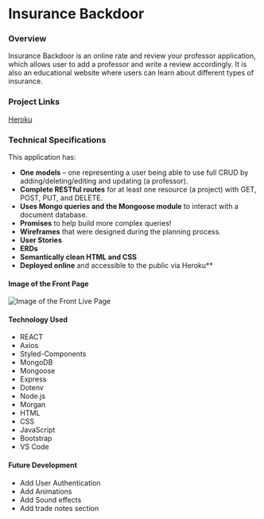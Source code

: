 # Insurance Backdoor

### Overview
Insurance Backdoor is an online rate and review your professor application, which allows user to add a professor and write a review accordingly. It is also an educational website where users can learn about different types of insurance. 

### Project Links

[Heroku](https://insurance-backdoor.herokuapp.com/)


### Technical Specifications

This application has:

* **One models** – one representing a user being able to use full CRUD by adding/deleting/editing and updating (a professor).
* **Complete RESTful routes** for at least one resource (a project) with GET, POST, PUT, and DELETE.
* **Uses Mongo queries and the Mongoose module** to interact with a document database.
* **Promises** to help build more complex queries!
* **Wireframes** that were designed during the planning process.
* **User Stories**
* **ERDs**
* **Semantically clean HTML and CSS**
* **Deployed online** and accessible to the public via Heroku**

#### Image of the Front Page
![Image of the Front Live Page](https://scontent.fatl1-2.fna.fbcdn.net/v/t1.0-9/72147427_10156864078894624_8639988347026014208_o.jpg?_nc_cat=106&_nc_oc=AQnxCZM6yb-P74nwN_v9r8zlAZWeZT-gl91c9MccakNvw2wCZ4r6cExhuZ8Ul1G2lMUcRIl8-VIGCeR3yFJoy3I_&_nc_ht=scontent.fatl1-2.fna&oh=4333c779d134ba7ba0630c4da123155a&oe=5E3629D3)


#### Technology Used
- REACT
- Axios
- Styled-Components
- MongoDB
- Mongoose
- Express
- Dotenv
- Node.js
- Morgan
- HTML
- CSS
- JavaScript
- Bootstrap
- VS Code

#### Future Development
- Add User Authentication
- Add Animations
- Add Sound effects
- Add trade notes section

